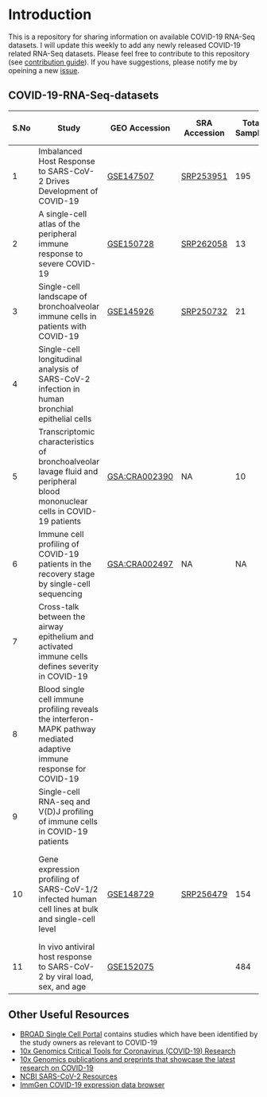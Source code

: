 # Introduction
This is a repository for sharing information on available COVID-19 RNA-Seq datasets. I will update this weekly to add any newly released COVID-19 related RNA-Seq datasets.
Please feel free to contribute to this repository (see [contribution guide](https://github.com/urmi-21/COVID-19-RNA-Seq-datasets/blob/master/CONTRIBUTING.md)). If you have suggestions, please notify me by opeining a new [issue](https://github.com/urmi-21/COVID-19-RNA-Seq-datasets/issues).


## COVID-19-RNA-Seq-datasets

|S.No | Study| GEO Accession  | SRA Accession | Total Samples  | COVID-19 samples| Type| Notes| Citation
|---|---|---|---|---|---|---|---|---|
| 1  | Imbalanced Host Response to SARS-CoV-2 Drives Development of COVID-19  | [GSE147507](https://www.ncbi.nlm.nih.gov/geo/query/acc.cgi?acc=GSE147507)  |  [SRP253951](https://www.ncbi.nlm.nih.gov/Traces/study/?acc=SRP253951)  | 195  | 24| Bulk RNA-Seq| Single end reads| [Blanco-Melo et. al.](https://www.sciencedirect.com/science/article/pii/S009286742030489X)|
| 2  | A single-cell atlas of the peripheral immune response to severe COVID-19  | [GSE150728](https://www.ncbi.nlm.nih.gov/geo/query/acc.cgi?acc=GSE150728)  | [SRP262058](https://www.ncbi.nlm.nih.gov/Traces/study/?acc=SRP262058)  | 13  | 7 | Single-cell|Un-cryopreserved peripheral blood mononuclear cells (PBMCs)| [Wilk et. al.](https://www.medrxiv.org/content/10.1101/2020.04.17.20069930v1) |
| 3  | Single-cell landscape of bronchoalveolar immune cells in patients with COVID-19  | [GSE145926](https://www.ncbi.nlm.nih.gov/geo/query/acc.cgi?acc=GSE145926)  | [SRP250732](https://www.ncbi.nlm.nih.gov/Traces/study/?acc=SRP250732)  | 21  | 18 |Single-cell | |[Liao et. al.](https://www.nature.com/articles/s41591-020-0901-9) |
| 4  | Single-cell longitudinal analysis of SARS-CoV-2 infection in human bronchial epithelial cells|   |   |   | | | **Data not public yet** | [Ravindra et. al.](https://www.biorxiv.org/content/10.1101/2020.05.06.081695v1)|
|5|Transcriptomic characteristics of bronchoalveolar lavage fluid and peripheral blood mononuclear cells in COVID-19 patients|[GSA:CRA002390](https://bigd.big.ac.cn/gsa/browse/detail?pageSize=50&accession=CRA002390)|NA|10|7|Single-sell|PBMC and BALF|[Xiong et. al.](https://www.tandfonline.com/doi/full/10.1080/22221751.2020.1747363)|
|6 | Immune cell profiling of COVID-19 patients in the recovery stage by single-cell sequencing| [GSA:CRA002497](https://bigd.big.ac.cn/gsa/browse/detail?pageSize=50&accession=CRA002497)  | NA | NA  | NA| single-cell| PBMC from late stage recovery and early stage recovery patients | [Wen et. al.](https://www.nature.com/articles/s41421-020-0168-9)|
|7 | Cross-talk between the airway epithelium and activated immune cells defines severity in COVID-19 |   |   |   | | | **Data not public yet** | [Chua et. al.](https://www.medrxiv.org/content/10.1101/2020.04.29.20084327v1)|
|8 | Blood single cell immune profiling reveals the interferon-MAPK pathway mediated adaptive immune response for COVID-19 |   |   |   | | | **Data not public yet** | [Huang et. al.](https://www.medrxiv.org/content/10.1101/2020.03.15.20033472v1)|
|9 | Single-cell RNA-seq and V(D)J profiling of immune cells in COVID-19 patients |   |   |   | | | **Data not public yet** | [Fan et. al.](https://www.medrxiv.org/content/10.1101/2020.05.24.20101238v1)|
|10 | Gene expression profiling of SARS-CoV-1/2 infected human cell lines at bulk and single-cell level| [GSE148729](https://www.ncbi.nlm.nih.gov/geo/query/acc.cgi?acc=GSE148729)  | [SRP256479](https://www.ncbi.nlm.nih.gov/sra?term=SRP256479) | 154  | 56| bulk and single-cell level| Different human cell lines were infected with SARS-CoV-1 and SARS-CoV-2 and harvested at different time points.| [Wyler et. al.](https://www.ncbi.nlm.nih.gov/geo/query/acc.cgi?acc=GSE148729)
|11 | In vivo antiviral host response to SARS-CoV-2 by viral load, sex, and age| [GSE152075](https://www.ncbi.nlm.nih.gov/geo/query/acc.cgi?acc=GSE152075)  | []() | 484  | 430| bulk | RNA-sequencing profiles of nasopharyngeal swabs.| [Lieberman  et. al.](https://www.biorxiv.org/content/10.1101/2020.06.22.165225v1)


## Other Useful Resources
* [BROAD Single Cell Portal](https://singlecell.broadinstitute.org/single_cell/covid19) contains studies which have been identified by the study owners as relevant to COVID-19 
* [10x Genomics Critical Tools for Coronavirus (COVID-19) Research](https://pages.10xgenomics.com/3p-immunology-coronavirus-tools.html)
* [10x Genomics publications and preprints that showcase the latest research on COVID-19](https://pages.10xgenomics.com/3p-immunology-coronavirus-additional-publications.html)
* [NCBI SARS-CoV-2 Resources](https://www.ncbi.nlm.nih.gov/sars-cov-2/)
* [ImmGen COVID-19 expression data browser](https://www.immgen.org/Databrowser19/COVID19Databrowser.html)


